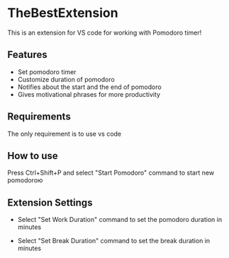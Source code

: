 # TheBestExtension 

This is an extension for VS code for working with Pomodoro timer!

## Features

- Set pomodoro timer
- Customize duration of pomodoro
- Notifies about the start and the end of pomodoro
- Gives motivational phrases for more productivity

## Requirements

The only requirement is to use vs code

## How to use

Press Ctrl+Shift+P and select "Start Pomodoro" command to start new pomodoroю

## Extension Settings

- Select "Set Work Duration" command to set the pomodoro duration in minutes

- Select "Set Break Duration" command to set the break duration in minutes

